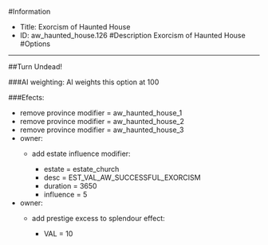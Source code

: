 #Information
 - Title: Exorcism of Haunted House
 - ID: aw_haunted_house.126
#Description
Exorcism of Haunted House
#Options

___
##Turn Undead!

###AI weighting:
AI weights this option at 100


###Efects:<ul><li>remove province modifier = aw_haunted_house_1</li><li>remove province modifier = aw_haunted_house_2</li><li>remove province modifier = aw_haunted_house_3</li><li>owner:</li><ul><li>add estate influence modifier:</li><ul><li>estate = estate_church</li><li>desc = EST_VAL_AW_SUCCESSFUL_EXORCISM</li><li>duration = 3650</li><li>influence = 5</li></ul></ul><li>owner:</li><ul><li>add prestige excess to splendour effect:</li><ul><li>VAL = 10</li></ul></ul></ul>
